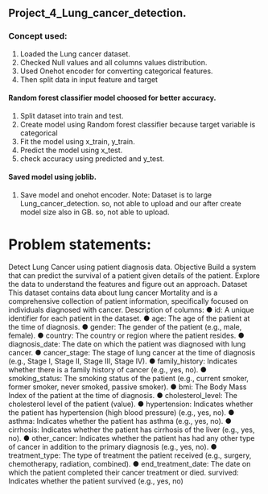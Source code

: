 ## Project_4_Lung_cancer_detection.

### Concept used:
  1. Loaded the Lung cancer dataset.
  2. Checked Null values and all columns values distribution.
  3. Used Onehot encoder for converting categorical features.
  4. Then split data in input feature and target
#### Random forest classifier model choosed for better accuracy.
  1. Split dataset into train and test.
  2. Create model using Random forest classifier because target variable is categorical
  3. Fit the model using x_train, y_train.
  4. Predict the model using x_test.
  5. check accuracy using predicted and y_test.

#### Saved model using joblib.
  1. Save model and onehot encoder.
  Note: Dataset is to large Lung_cancer_detection. so, not able to upload and our after create model
        size also in GB. so, not able to upload.


# Problem statements:
Detect Lung Cancer using patient diagnosis data.
Objective
Build a system that can predict the survival of a patient given details of the patient. Explore the
data to understand the features and figure out an approach.
Dataset
This dataset contains data about lung cancer Mortality and is a comprehensive collection of patient
information, specifically focused on individuals diagnosed with cancer.
Description of columns:
● id: A unique identifier for each patient in the dataset.
● age: The age of the patient at the time of diagnosis.
● gender: The gender of the patient (e.g., male, female).
● country: The country or region where the patient resides.
● diagnosis_date: The date on which the patient was diagnosed with lung cancer.
● cancer_stage: The stage of lung cancer at the time of diagnosis (e.g., Stage I, Stage II,
Stage III, Stage IV).
● family_history: Indicates whether there is a family history of cancer (e.g., yes, no).
● smoking_status: The smoking status of the patient (e.g., current smoker, former smoker,
never smoked, passive smoker).
● bmi: The Body Mass Index of the patient at the time of diagnosis.
● cholesterol_level: The cholesterol level of the patient (value).
● hypertension: Indicates whether the patient has hypertension (high blood pressure) (e.g.,
yes, no).
● asthma: Indicates whether the patient has asthma (e.g., yes, no).
● cirrhosis: Indicates whether the patient has cirrhosis of the liver (e.g., yes, no).
● other_cancer: Indicates whether the patient has had any other type of cancer in addition to
the primary diagnosis (e.g., yes, no).
● treatment_type: The type of treatment the patient received (e.g., surgery, chemotherapy,
radiation, combined).
● end_treatment_date: The date on which the patient completed their cancer treatment or died.
survived: Indicates whether the patient survived (e.g., yes, no)

